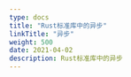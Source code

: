 ```yaml
---
type: docs
title: "Rust标准库中的异步"
linkTitle: "异步"
weight: 500
date: 2021-04-02
description: Rust标准库中的异步
---
```




